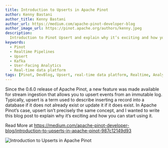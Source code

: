 ```yaml
---
title: Introduction to Upserts in Apache Pinot
author: Kenny Bastani
author_title: Kenny Bastani
author_url: https://medium.com/apache-pinot-developer-blog
author_image_url: https://pinot.apache.org/authors/kenny.jpeg
description:
  Introduction to Pinot Upsert and explain why it’s exciting and how you can start using it.
keywords:
  - Pinot
  - Realtime Pipelines
  - Upsert
  - Kafka
  - User-Facing Analytics
  - Real-time data platform
tags: [Pinot, DevBlog, Upsert, real-time data platform, Realtime, Analytics, User-Facing Analytics]
---
```


Since the 0.6.0 release of Apache Pinot, a new feature was made available for stream ingestion that allows you to upsert events from an immutable log. Typically, upsert is a term used to describe inserting a record into a database if it does not already exist or update it if it does exist. In Apache Pinot’s case, upsert isn’t precisely the same concept, and I wanted to write this blog post to explain why it’s exciting and how you can start using it.

Read More at https://medium.com/apache-pinot-developer-blog/introduction-to-upserts-in-apache-pinot-987c12149d93

![Introduction to Upserts in Apache Pinot](https://miro.medium.com/max/1400/0*So3GjHjLY7DJAiaP)
